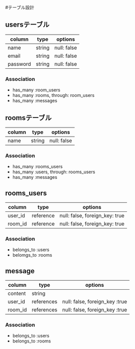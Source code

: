 #テーブル設計


## usersテーブル
| column   |type    | options     |
| -------- | ------ | ----------- |
| name     | string | null: false |
| email    | string | null: false |
| password | string | null: false |
### Association
- has_many :room_users
- has_many :rooms, through: room_users
- has_many :messages


## roomsテーブル
  | column | type   | options     |
  | ------ | ------ | ----------- |
  | name   | string | null: false |
### Association
- has_many :rooms_users
- has_many :users, through: rooms_users
- has_many :messages


## rooms_users
| column  | type      | options                        |
|-------- | --------- | ------------------------------ |
| user_id | reference | null: false, foreign_key: true |
| room_id | reference | null: false, foreign_key: true |
### Association
- belongs_to :users
- belomgs_to :rooms


## message
| column  | type       | options                        |
| ------- | ---------- | ------------------------------ |
| content | string     |
| user_id | references | null: false, foreign_key :true |
| room_id | references | null: false, foreign_key :true |
### Association
- belongs_to :users
- belongs_to :rooms